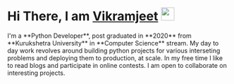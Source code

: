 <h1>Hi There, I am <a  href="https://www.linkedin.com/in/vikramjeet-khatore-a809369a/">Vikramjeet</a> <img  src="https://codingeeks.in/media/Users/vik_FwMO0US.jpeg" width="30px"></h1>
I'm a **Python Developer**, post graduated in **2020** from **Kurukshetra University** in **Computer Science** stream. My day to day work revolves around building python projects for various interseting problems and deploying them to production, at scale. In my free time I like to read blogs and participate in online contests. I am open to collaborate on interesting projects.
